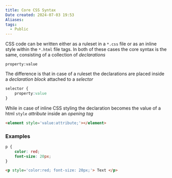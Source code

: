 ```yaml
---
title: Core CSS Syntax
Date created: 2024-07-03 19:53
Aliases:
tags: 
  - Public
---
```


CSS code can be written either as a ruleset in a `*.css` file or as an inline style within the `*.html` file tags.  In both of these cases the core syntax is the same, consisting of a collection of *declarations*

```declaration
property:value
```

The difference is that in case of a ruleset the declarations are placed inside a *declaration block* attached to a *selector*

```CSS
selector {
	property:value
}
```

While in case of inline CSS styling the declaration becomes the value of a html `style` *attribute* inside an *opening tag*
```html
<element style='value:attribute;'></element>
```

### Examples
```css
p {
	color: red;
	font-size: 20px;
}
```

```html
<p style='color:red; font-size: 20px;'> Text </p>
```
